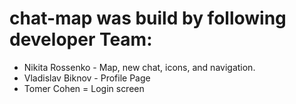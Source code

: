# chat-map was build by following developer Team:

* Nikita Rossenko - Map, new chat, icons, and navigation.
* Vladislav Biknov - Profile Page
* Tomer Cohen = Login screen

  
